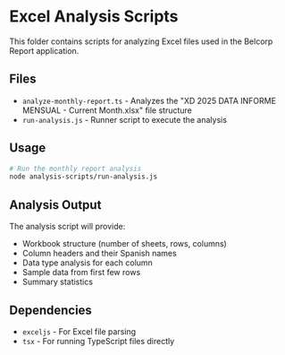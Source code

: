 # Excel Analysis Scripts

This folder contains scripts for analyzing Excel files used in the Belcorp Report application.

## Files

- `analyze-monthly-report.ts` - Analyzes the "XD 2025 DATA INFORME MENSUAL - Current Month.xlsx" file structure
- `run-analysis.js` - Runner script to execute the analysis

## Usage

```bash
# Run the monthly report analysis
node analysis-scripts/run-analysis.js
```

## Analysis Output

The analysis script will provide:
- Workbook structure (number of sheets, rows, columns)
- Column headers and their Spanish names
- Data type analysis for each column
- Sample data from first few rows
- Summary statistics

## Dependencies

- `exceljs` - For Excel file parsing
- `tsx` - For running TypeScript files directly
